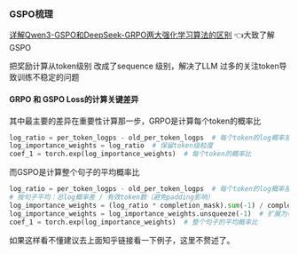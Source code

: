 

### GSPO梳理
[详解Qwen3-GSPO和DeepSeek-GRPO两大强化学习算法的区别](https://zhuanlan.zhihu.com/p/1932791271363154917) 👈大致了解GSPO

把奖励计算从token级别 改成了sequence 级别，解决了LLM 过多的关注token导致训练不稳定的问题

#### GRPO 和 GSPO Loss的计算关键差异
其中最主要的差异在重要性计算那一步，GRPO是计算每个token的概率比
```python
log_ratio = per_token_logps - old_per_token_logps  # 每个token的log概率差
log_importance_weights = log_ratio  # 保留token级粒度
coef_1 = torch.exp(log_importance_weights)  # 每个token的概率比
```

而GSPO是计算整个句子的平均概率比

```python 
log_ratio = per_token_logps - old_per_token_logps  # 每个token的log概率差
# 按句子平均：总log概率差 / 有效token数（避免padding影响）
log_importance_weights = (log_ratio * completion_mask).sum(-1) / completion_mask.sum(-1).clamp(min=1.0)
log_importance_weights = log_importance_weights.unsqueeze(-1)  # 扩展为(batch_size, 1)
coef_1 = torch.exp(log_importance_weights)  # 整个句子的平均概率比

```

如果这样看不懂建议去上面知乎链接看一下例子，这里不赘述了。
